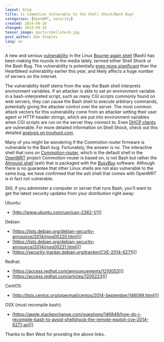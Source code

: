 ```yaml
---
layout: blog
title: Is Commotion Vulnerable to the Shell Shock/Bash Bug?
categories: [OpenWRT, security]
created: 2014-09-26
changed: 2014-09-26
teaser_image: posts/shellshock.jpg
post_author: Dan Staples
lang: en
---
```


A new and serious [vulnerability][shellshock] in the Linux [Bourne-again shell][bash] (Bash) has been making the rounds in the media lately, termed either Shell Shock or the Bash Bug. The vulnerability is potentially [even more significant][errata] than the Heartbleed vulnerability earlier this year, and likely affects a huge number of servers on the internet.<!--more-->

The vulnerability itself stems from the way the Bash shell interprets environment variables. If an attacker is able to set an environment variable in a bash-interpreted script, such as many CGI scripts commonly found on web servers, they can cause the Bash shell to execute arbitrary commands, potentially giving the attacker control over the server. The most common attack vectors for this vulnerability come from an attacker setting their user agent or HTTP header strings, which are put into environment variables when CGI scripts are run on the server they connect to. Even [DHCP clients][dhcp] are vulnerable. For more detailed information on Shell Shock, check out this detailed [analysis on troyhunt.com][troyhunt].

Many of you might be wondering if the Commotion router firmware is vulnerable to the Bash bug. Fortunately, the answer is no. The interactive shell that runs on [Commotion-router][], which is the default shell in the [OpenWRT][] project Commotion-router is based on, is not Bash but rather the [Almquist shell][ash] (ash) that is packaged with the [BusyBox][] software. Although there is no guarantee that other Linux shells are not also vulnerable to the same bug, we have confirmed that the ash shell that comes with OpenWRT is in fact not vulnerable.

Still, if you administer a computer or server that runs Bash, you'll want to get the latest security updates from your distribution right away:

Ubuntu:

* [http://www.ubuntu.com/usn/usn-2362-1/][]

Debian:

* [https://lists.debian.org/debian-security-announce/2014/msg00220.html][]
* [https://lists.debian.org/debian-security-announce/2014/msg00221.html][]
* [https://security-tracker.debian.org/tracker/CVE-2014-6271][]

Redhat:

* [https://access.redhat.com/announcements/1210053][]
* [https://access.redhat.com/articles/1200223][]

CentOS:

* [http://lists.centos.org/pipermail/centos/2014-September/146099.html][]

OSX (must recompile bash):

* [https://apple.stackexchange.com/questions/146849/how-do-i-recompile-bash-to-avoid-shellshock-the-remote-exploit-cve-2014-6271-an][]

Thanks to Ben West for providing the above links.

[troyhunt]: http://www.troyhunt.com/2014/09/everything-you-need-to-know-about.html
[shellshock]: http://seclists.org/oss-sec/2014/q3/650
[bash]: https://www.gnu.org/software/bash/
[errata]: http://blog.erratasec.com/2014/09/bash-bug-as-big-as-heartbleed.html
[BusyBox]: http://busybox.net/
[ash]: http://rosettacode.org/wiki/Almquist_Shell
[dhcp]: https://www.trustedsec.com/september-2014/shellshock-dhcp-rce-proof-concept/
[OpenWRT]: https://openwrt.org/
[Commotion-router]: https://github.com/opentechinstitute/commotion-router
[http://www.ubuntu.com/usn/usn-2362-1/]: http://www.ubuntu.com/usn/usn-2362-1/
[https://lists.debian.org/debian-security-announce/2014/msg00220.html]: https://lists.debian.org/debian-security-announce/2014/msg00220.html
[https://lists.debian.org/debian-security-announce/2014/msg00221.html]: https://lists.debian.org/debian-security-announce/2014/msg00221.html
[https://security-tracker.debian.org/tracker/CVE-2014-6271]: https://security-tracker.debian.org/tracker/CVE-2014-6271
[https://access.redhat.com/announcements/1210053]: https://access.redhat.com/announcements/1210053
[https://access.redhat.com/articles/1200223]: https://access.redhat.com/articles/1200223
[http://lists.centos.org/pipermail/centos/2014-September/146099.html]: http://lists.centos.org/pipermail/centos/2014-September/146099.html
[https://apple.stackexchange.com/questions/146849/how-do-i-recompile-bash-to-avoid-shellshock-the-remote-exploit-cve-2014-6271-an]: https://apple.stackexchange.com/questions/146849/how-do-i-recompile-bash-to-avoid-shellshock-the-remote-exploit-cve-2014-6271-an